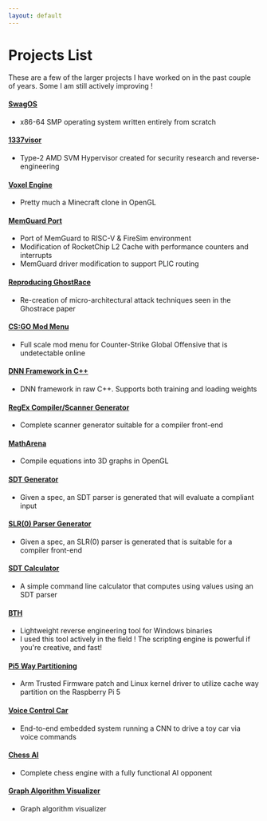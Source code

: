 ```yaml
---
layout: default
---
```

# Projects List

These are a few of the larger projects I have worked on in the past couple of years. Some I am still actively improving !


#### [SwagOS](/pages/projects/swagos.html)
*   x86-64 SMP operating system written entirely from scratch

#### [1337visor](/pages/projects/1337-hypervisor.html)
*   Type-2 AMD SVM Hypervisor created for security research and reverse-engineering

#### [Voxel Engine](/pages/projects/voxel-engine.html)
*   Pretty much a Minecraft clone in OpenGL

#### [MemGuard Port](/pages/projects/memguard-port.html)
*   Port of MemGuard to RISC-V & FireSim environment 
*   Modification of RocketChip L2 Cache with performance counters and interrupts
*   MemGuard driver modification to support PLIC routing

#### [Reproducing GhostRace](/pages/projects/ghostrace.html)
*   Re-creation of micro-architectural attack techniques seen in the Ghostrace paper

#### [CS:GO Mod Menu](/pages/projects/csgo-haxorz.html)
*   Full scale mod menu for Counter-Strike Global Offensive that is undetectable online

#### [DNN Framework in C++](/pages/projects/dnn-from-scratch.html)
*   DNN framework in raw C++. Supports both training and loading weights

#### [RegEx Compiler/Scanner Generator](/pages/projects/regex-compiler.html)
*   Complete scanner generator suitable for a compiler front-end

#### [MathArena](/pages/projects/math-arena.html)
*   Compile equations into 3D graphs in OpenGL

#### [SDT Generator](/pages/projects/sdt-generator.html)
*   Given a spec, an SDT parser is generated that will evaluate a compliant input

#### [SLR(0) Parser Generator](/pages/projects/slr0-generator.html)
*   Given a spec, an SLR(0) parser is generated that is suitable for a compiler front-end

#### [SDT Calculator](/pages/projects/sdt-calculator.html)
*   A simple command line calculator that computes using values using an SDT parser

#### [BTH](/pages/projects/bth.html)
*   Lightweight reverse engineering tool for Windows binaries
*   I used this tool actively in the field ! The scripting engine is powerful if you're creative, and fast!

#### [Pi5 Way Partitioning](/pages/projects/pi5waypart.html)
*   Arm Trusted Firmware patch and Linux kernel driver to utilize cache way partition on the Raspberry Pi 5

#### [Voice Control Car](/pages/projects/voice-control-car.html)
*   End-to-end embedded system running a CNN to drive a toy car via voice commands

#### [Chess AI](/pages/projects/chess-ai.html)
*   Complete chess engine with a fully functional AI opponent

#### [Graph Algorithm Visualizer](/pages/projects/graph-algo-viz.html)
*   Graph algorithm visualizer





